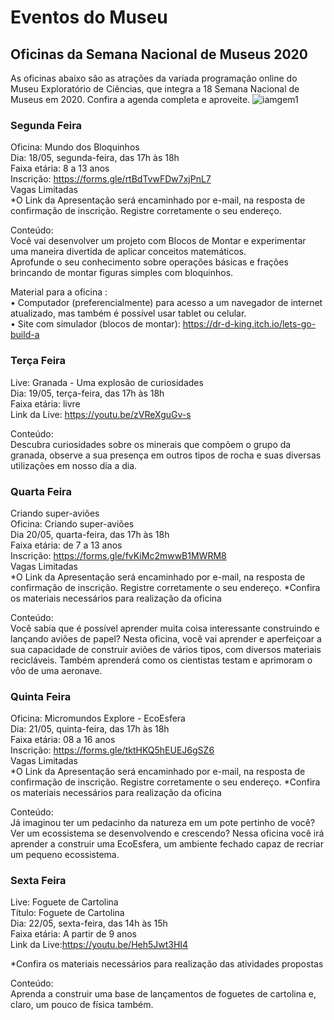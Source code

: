 # Eventos do Museu

## Oficinas da Semana Nacional de Museus 2020
As oficinas abaixo são as atrações da variada programação online do Museu Exploratório de Ciências, que integra a 18 Semana Nacional de Museus em 2020. Confira a agenda completa e aproveite.
![iamgem1](https://scontent.fcpq4-1.fna.fbcdn.net/v/t1.0-9/97019807_3147139771992534_3162591476123172864_n.jpg?_nc_cat=104&_nc_sid=110474&_nc_ohc=87x1j2kEzQUAX_sXZ_M&_nc_ht=scontent.fcpq4-1.fna&oh=4993864f228de708a536cf5170a38c99&oe=5EE2215C)

### Segunda Feira

Oficina: Mundo dos Bloquinhos<br /> 
Dia: 18/05, segunda-feira, das 17h às 18h<br /> 
Faixa etária: 8 a 13 anos<br /> 
Inscrição: https://forms.gle/rtBdTvwFDw7xjPnL7 <br /> 
Vagas Limitadas<br /> 
*O Link da Apresentação será encaminhado por e-mail, na resposta de confirmação de inscrição. Registre corretamente o seu endereço.<br /> 

Conteúdo: <br /> 
Você vai desenvolver um projeto com Blocos de Montar e experimentar uma maneira divertida de aplicar conceitos matemáticos.<br /> 
Aprofunde o seu conhecimento sobre operações básicas e frações brincando de montar figuras simples com bloquinhos. <br /> 


Material para a oficina : <br /> 
• Computador (preferencialmente) para acesso a um navegador de internet atualizado, mas também é possível usar tablet ou celular. <br /> 
• Site com simulador (blocos de montar): https://dr-d-king.itch.io/lets-go-build-a <br /> 



### Terça Feira

Live: Granada - Uma explosão de curiosidades <br /> 
Dia: 19/05, terça-feira, das 17h às 18h <br /> 
Faixa etária: livre <br /> 
Link da Live: https://youtu.be/zVReXguGv-s <br /> 


Conteúdo: <br /> 
Descubra curiosidades sobre os minerais que compõem o grupo da granada, observe a sua presença em outros tipos de rocha e suas diversas utilizações em nosso dia a dia. <br /> 


### Quarta Feira

Criando super-aviões <br /> 
Oficina: Criando super-aviões <br /> 
Dia 20/05, quarta-feira, das 17h às 18h <br /> 
Faixa etária: de 7 a 13 anos <br /> 
Inscrição: https://forms.gle/fvKiMc2mwwB1MWRM8 <br /> 
Vagas Limitadas <br /> 
*O Link da Apresentação será encaminhado por e-mail, na resposta de confirmação de inscrição. Registre corretamente o seu endereço.
*Confira os materiais necessários para realização da oficina <br /> 

Conteúdo: <br /> 
Você sabia que é possível aprender muita coisa interessante construindo e lançando aviões de papel?
Nesta oficina, você vai aprender e aperfeiçoar a sua capacidade de construir aviões de vários tipos, com diversos materiais recicláveis. Também aprenderá como os cientistas testam e aprimoram o vôo de uma aeronave.


### Quinta Feira

Oficina: Micromundos Explore - EcoEsfera <br /> 
Dia: 21/05, quinta-feira, das 17h às 18h <br /> 
Faixa etária: 08 a 16 anos <br /> 
Inscrição: https://forms.gle/tktHKQ5hEUEJ6gSZ6 <br /> 
Vagas Limitadas <br /> 
*O Link da Apresentação será encaminhado por e-mail, na resposta de confirmação de inscrição. Registre corretamente o seu endereço.
*Confira os materiais necessários para realização da oficina <br /> 

Conteúdo: <br /> 
Já imaginou ter um pedacinho da natureza em um pote pertinho de você? Ver um ecossistema se desenvolvendo e crescendo? Nessa oficina você irá aprender a construir uma EcoEsfera, um ambiente fechado capaz de recriar um pequeno ecossistema.


### Sexta Feira

Live: Foguete de Cartolina <br /> 
Título: Foguete de Cartolina <br /> 
Dia: 22/05, sexta-feira, das 14h às 15h <br /> 
Faixa etária: A partir de 9 anos <br /> 
Link da Live:https://youtu.be/Heh5Jwt3HI4 <br /> 

*Confira os materiais necessários para realização das atividades propostas <br /> 

Conteúdo:<br /> 
Aprenda a construir uma base de lançamentos de foguetes de cartolina e, claro, um pouco de física também.











